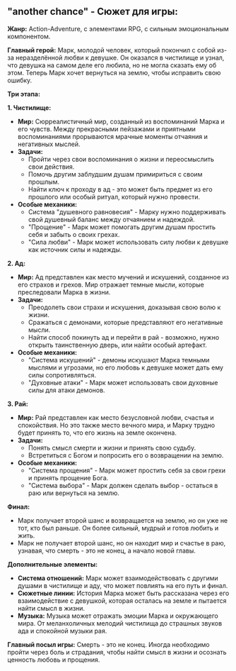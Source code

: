 ## "another chance" - Сюжет для игры:

**Жанр:**  Action-Adventure, с элементами RPG,  с  сильным  эмоциональным  компонентом.

**Главный герой:**  Марк, молодой  человек,  который  покончил  с  собой  из-за  неразделённой  любви  к  девушке.  Он  оказался  в  чистилище  и  узнал,  что  девушка  на самом  деле  его  любила,  но  не  могла  сказать  ему  об  этом.  Теперь  Марк  хочет  вернуться  на  землю,  чтобы  исправить  свою  ошибку.

**Три этапа:**

**1. Чистилище:**

* **Мир:**  Сюрреалистичный  мир,  созданный  из  воспоминаний  Марка  и  его  чувств.  Между  прекрасными  пейзажами  и  приятными  воспоминаниями  прорываются  мрачные  моменты  отчаяния  и  негативных  мыслей.
* **Задачи:**
    *  Пройти  через  свои  воспоминания  о  жизни  и  переосмыслить  свои  действия.
    *  Помочь  другим  заблудшим  душам  примириться  с  своим  прошлым.
    *  Найти  ключ  к  проходу  в  ад  -  это  может  быть  предмет  из  его  прошлого  или  особый  ритуал,  который  нужно  провести.
* **Особые механики:**
    *  Система  "душевного  равновесия" -  Марку  нужно  поддерживать  свой  душевный  баланс  между  отчаянием  и  надеждой.  
    *  "Прощение"  -  Марк  может  помогать  другим  душам  простить  себя  и  забыть  о  своих  грехах.  
    *  "Сила  любви"  -  Марк  может  использовать  силу  любви  к  девушке  как  источник  силы  и  надежды.

**2. Ад:**

* **Мир:**  Ад  представлен  как  место  мучений  и  искушений,  созданное  из  его  страхов  и  грехов.  Мир  отражает  темные  мысли,  которые  преследовали  Марка  в  жизни.  
* **Задачи:**
    *  Преодолеть  свои  страхи  и  искушения,  доказывая  свою  волю  к  жизни.
    *  Сражаться  с  демонами,  которые  представляют  его  негативные  мысли.
    *  Найти  способ  покинуть  ад  и  перейти  в  рай  -  возможно,  нужно  открыть  таинственную  дверь,  или  найти  особый  артефакт.
* **Особые механики:**
    *  "Система  искушений" -  демоны  искушают  Марка  темными  мыслями  и  угрозами,  но  его  любовь  к  девушке  может  дать  ему  силы  сопротивляться.
    *  "Духовные  атаки" -  Марк  может  использовать  свои  духовные  силы  для  атаки  демонов.

**3. Рай:**

* **Мир:**  Рай  представлен  как  место  безусловной  любви,  счастья  и  спокойствия.  Но  это  также  место  вечного  мира,  и  Марку  трудно  будет  принять  то,  что  его  жизнь  на  земле  окончена.
* **Задачи:**
    *  Понять  смысл  смерти  и  жизни  и  принять  свою  судьбу.
    *  Встретиться  с  Богом  и  попросить  его  о  возвращении  на  землю.
* **Особые механики:**
    *  "Система  прощения" -  Марк  может  простить  себя  за  свои  грехи  и  принять  прощение  Бога.
    *  "Система  выбора" -  Марк  должен  сделать  выбор  -  остаться  в  раю  или  вернуться  на  землю.

**Финал:**  

*  Марк  получает  второй  шанс  и  возвращается  на  землю,  но  он  уже  не  тот,  кто  был  раньше.  Он  более  сильный,  мудрый  и  готов  любить  и  жить.
*  Марк  не  получает  второй  шанс,  но  он  находит  мир  и  счастье  в  раю,  узнавая,  что  смерть  -  это  не  конец,  а  начало  новой  главы.

**Дополнительные элементы:**

* **Система  отношений:**  Марк  может  взаимодействовать  с  другими  душами  в  чистилище  и  аду,  что  может  повлиять  на  его  путь  и  финал.
* **Сюжетные  линии:**  История  Марка  может  быть  рассказана  через  его  взаимодействие  с  девушкой,  которая  осталась  на  земле  и  пытается  найти  смысл  в  жизни.
* **Музыка:**  Музыка  может  отражать  эмоции  Марка  и  окружающего  мира.  От  меланхоличных  мелодий  чистилища  до  страшных  звуков  ада  и  спокойной  музыки  рая.

**Главный  посыл  игры:**  Смерть  -  это  не  конец.  Иногда  необходимо  пройти  через  боль  и  страдания,  чтобы  найти  смысл  в  жизни  и  осознать  ценность  любовь  и  прощения.


